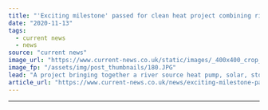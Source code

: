 ```yaml
---
title: "'Exciting milestone' passed for clean heat project combining river source heat pump, solar and storage"
date: "2020-11-13"
tags: 
  - current news
  - news
source: "current news"
image_url: "https://www.current-news.co.uk/static/images/_400x400_crop_center-center/aerial-view-of-south-tyneside-heating-site-image-South-Tyneside-council.JPG"
image_fp: "/assets/img/post_thumbnails/180.JPG"
lead: "​A project bringing together a river source heat pump, solar, storage and combined heat and power (CHP) has taken a step forward."
article_url: "https://www.current-news.co.uk/news/exciting-milestone-passed-for-clean-heat-project-combining-river-source-heat-pump-solar-and-storage?utm_source=rss-feeds&utm_medium=rss&utm_campaign=rss"
---
```


---
